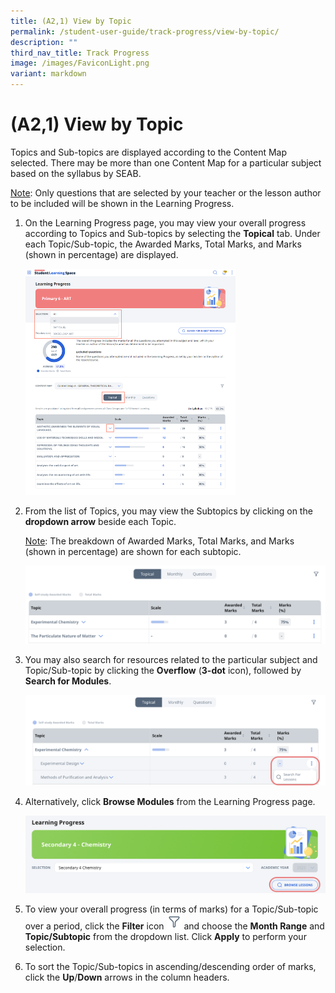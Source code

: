 ```yaml
---
title: (A2,1) View by Topic
permalink: /student-user-guide/track-progress/view-by-topic/
description: ""
third_nav_title: Track Progress
image: /images/FaviconLight.png
variant: markdown
---
```

<h1 id="-2a-view-by-topic">(A2,1) View by Topic</h1>
<p>Topics and Sub-topics are displayed according to the Content Map selected. There may be more than one Content Map for a particular subject based on the syllabus by SEAB.</p>
<p><u>Note</u>: Only questions that are selected by your teacher or the lesson author to be included will be shown in the Learning Progress. </p>
<ol>
<li><p>On the Learning Progress page, you may view your overall progress according to&nbsp;Topics&nbsp;and&nbsp;Sub-topics&nbsp;by&nbsp;selecting&nbsp;the <strong>Topical</strong> tab. Under each Topic/Sub-topic, the Awarded Marks, Total Marks, and Marks (shown in percentage) are displayed.</p>
<img alt="View by Topic" style="width: 70%" src="/images/1Student/TP_LPTopical3.png">
</li>
<li><p>From the list of Topics, you may view the Subtopics by clicking on the <strong>dropdown arrow</strong> beside each Topic.</p>
<p><u>Note</u>: The breakdown of Awarded Marks, Total Marks, and Marks (shown in percentage) are shown for each subtopic.</p>
		<p><img alt="View by Topic" src="/images/1Student/TP_LPTopical.png"></p>
	</li>
<li><p>You may also search for resources related to the particular subject and Topic/Sub-topic by clicking the <strong>Overflow</strong> (<strong>3-dot</strong> icon),&nbsp;followed by <strong>Search for Modules</strong>.</p>
<p><img alt="View by Topic" src="/images/1Student/TP_LPTopical1.png"></p>
</li>
	<li>Alternatively, click&nbsp;<strong>Browse Modules</strong>&nbsp;from the Learning Progress page.
	<p><img alt="View by Topic" src="/images/1Student/TP_LPTopical2.png"></p></li>
<li><p>To view your overall progress (in terms of marks) for a Topic/Sub-topic over a period, click the <strong>Filter</strong> icon <img style="width:1.5rem; display: inline;" src="/images/Icons/Filter24.svg"> and choose the <strong>Month Range</strong> and <strong>Topic/Subtopic</strong> from the dropdown list. Click <strong>Apply</strong> to perform your selection.</p>
</li>
<li>To sort the Topic/Sub-topics in ascending/descending order of marks, click the <strong>Up</strong>/<strong>Down</strong> arrows in the column headers.</li>
</ol>